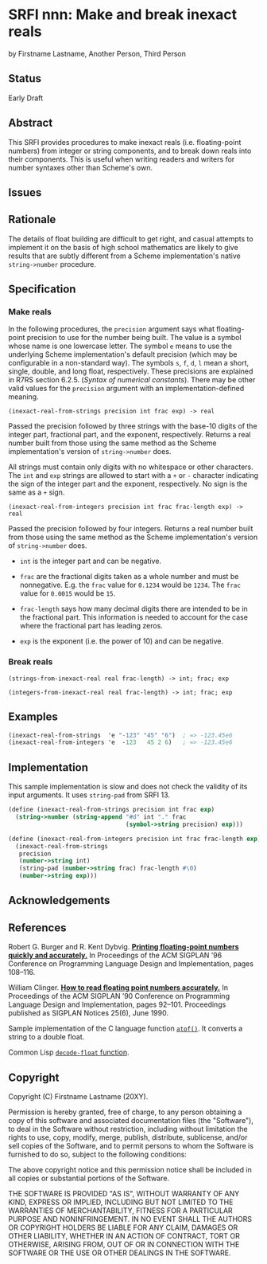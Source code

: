 # SRFI nnn: Make and break inexact reals

by Firstname Lastname, Another Person, Third Person

## Status

Early Draft

## Abstract

This SRFI provides procedures to make inexact reals (i.e.
floating-point numbers) from integer or string components, and to
break down reals into their components. This is useful when writing
readers and writers for number syntaxes other than Scheme's own.

## Issues

## Rationale

The details of float building are difficult to get right, and casual
attempts to implement it on the basis of high school mathematics are
likely to give results that are subtly different from a Scheme
implementation's native `string->number` procedure.

## Specification

### Make reals

In the following procedures, the `precision` argument says what
floating-point precision to use for the number being built. The value
is a symbol whose name is one lowercase letter. The symbol `e` means
to use the underlying Scheme implementation's default precision (which
may be configurable in a non-standard way). The symbols `s`, `f`, `d`,
`l` mean a short, single, double, and long float, respectively. These
precisions are explained in R7RS section 6.2.5. (_Syntax of numerical
constants_). There may be other valid values for the `precision`
argument with an implementation-defined meaning.

`(inexact-real-from-strings precision int frac exp) -> real`

Passed the precision followed by three strings with the base-10 digits
of the integer part, fractional part, and the exponent, respectively.
Returns a real number built from those using the same method as the
Scheme implementation's version of `string->number` does.

All strings must contain only digits with no whitespace or other
characters. The `int` and `exp` strings are allowed to start with a
`+` or `-` character indicating the sign of the integer part and the
exponent, respectively. No sign is the same as a `+` sign.

`(inexact-real-from-integers precision int frac frac-length exp) -> real`

Passed the precision followed by four integers. Returns a real number
built from those using the same method as the Scheme implementation's
version of `string->number` does.

* `int` is the integer part and can be negative.

* `frac` are the fractional digits taken as a whole number and must be
nonnegative. E.g. the `frac` value for `0.1234` would be `1234`. The
`frac` value for `0.0015` would be `15`.

* `frac-length` says how many decimal digits there are intended to be
in the fractional part. This information is needed to account for the
case where the fractional part has leading zeros.

* `exp` is the exponent (i.e. the power of 10) and can be negative.

### Break reals

`(strings-from-inexact-real real frac-length) -> int; frac; exp`

`(integers-from-inexact-real real frac-length) -> int; frac; exp`

## Examples

```Scheme
(inexact-real-from-strings  'e "-123" "45" "6")  ; => -123.45e6
(inexact-real-from-integers 'e  -123   45 2 6)   ; => -123.45e6
```

## Implementation

This sample implementation is slow and does not check the validity of
its input arguments. It uses `string-pad` from SRFI 13.

```Scheme
(define (inexact-real-from-strings precision int frac exp)
  (string->number (string-append "#d" int "." frac
                                 (symbol->string precision) exp)))

(define (inexact-real-from-integers precision int frac frac-length exp)
  (inexact-real-from-strings
   precision
   (number->string int)
   (string-pad (number->string frac) frac-length #\0)
   (number->string exp)))
```

## Acknowledgements

## References

Robert G. Burger and R. Kent Dybvig. [**Printing floating-point
numbers quickly and
accurately.**](https://legacy.cs.indiana.edu/~dyb/pubs/FP-Printing-PLDI96.pdf)
In Proceedings of the ACM SIGPLAN ’96 Conference on Programming
Language Design and Implementation, pages 108–116.

William Clinger. [**How to read floating point numbers
accurately.**](https://citeseerx.ist.psu.edu/viewdoc/download?doi=10.1.1.164.813&rep=rep1&type=pdf)
In Proceedings of the ACM SIGPLAN ’90 Conference on Programming
Language Design and Implementation, pages 92–101. Proceedings
published as SIGPLAN Notices 25(6), June 1990.

Sample implementation of the C language function
[`atof()`](http://www.beedub.com/Sprite093/src/machserver/1.098/libc/atof.c).
It converts a string to a double float.

Common Lisp [`decode-float`
function](http://clhs.lisp.se/Body/f_dec_fl.htm).

## Copyright

Copyright (C) Firstname Lastname (20XY).

Permission is hereby granted, free of charge, to any person obtaining
a copy of this software and associated documentation files (the
"Software"), to deal in the Software without restriction, including
without limitation the rights to use, copy, modify, merge, publish,
distribute, sublicense, and/or sell copies of the Software, and to
permit persons to whom the Software is furnished to do so, subject to
the following conditions:

The above copyright notice and this permission notice shall be
included in all copies or substantial portions of the Software.

THE SOFTWARE IS PROVIDED "AS IS", WITHOUT WARRANTY OF ANY KIND,
EXPRESS OR IMPLIED, INCLUDING BUT NOT LIMITED TO THE WARRANTIES OF
MERCHANTABILITY, FITNESS FOR A PARTICULAR PURPOSE AND
NONINFRINGEMENT. IN NO EVENT SHALL THE AUTHORS OR COPYRIGHT HOLDERS BE
LIABLE FOR ANY CLAIM, DAMAGES OR OTHER LIABILITY, WHETHER IN AN ACTION
OF CONTRACT, TORT OR OTHERWISE, ARISING FROM, OUT OF OR IN CONNECTION
WITH THE SOFTWARE OR THE USE OR OTHER DEALINGS IN THE SOFTWARE.
